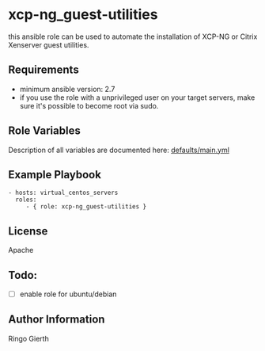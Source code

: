 xcp-ng_guest-utilities
======================

this ansible role can be used to automate the installation of XCP-NG or Citrix Xenserver guest utilities.

Requirements
------------

- minimum ansible version: 2.7
- if you use the role with a unprivileged user on your target servers, make sure it's possible to become root via sudo.

Role Variables
--------------

Description of all variables are documented here: [defaults/main.yml](https://github.com/vmpr/xcp-ng_guest-utilities/tree/master/defaults/main.yml)

Example Playbook
----------------

    - hosts: virtual_centos_servers
      roles:
         - { role: xcp-ng_guest-utilities }

License
-------
Apache

Todo:
-----
- [ ] enable role for ubuntu/debian

Author Information
------------------

Ringo Gierth
